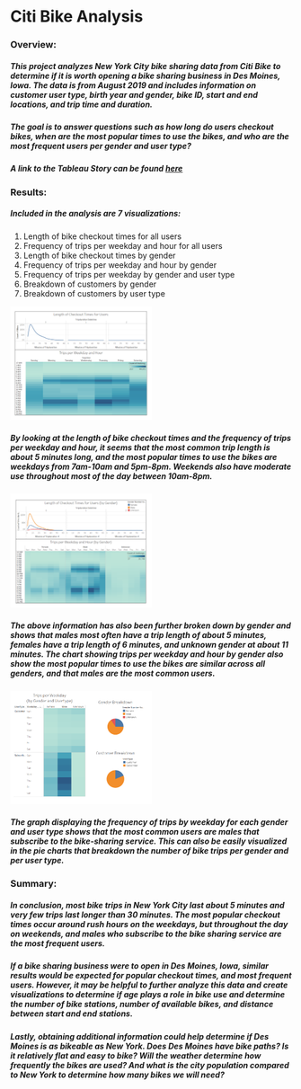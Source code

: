 # Citi Bike Analysis

### Overview:
##### This project analyzes New York City bike sharing data from Citi Bike to determine if it is worth opening a bike sharing business in Des Moines, Iowa. The data is from August 2019 and includes information on customer user type, birth year and gender, bike ID, start and end locations, and trip time and duration.
##### The goal is to answer questions such as how long do users checkout bikes, when are the most popular times to use the bikes, and who are the most frequent users per gender and user type?

##### A link to the Tableau Story can be found [here](https://public.tableau.com/views/Bikesharing-Analysis/NYCCitiBikeAnalysis?:language=en-US&publish=yes&:display_count=n&:origin=viz_share_link)

### Results:
##### Included in the analysis are 7 visualizations:
1. Length of bike checkout times for all users
2. Frequency of trips per weekday and hour for all users
3. Length of bike checkout times by gender
4. Frequency of trips per weekday and hour by gender
5. Frequency of trips per weekday by gender and user type
6. Breakdown of customers by gender
7. Breakdown of customers by user type

<img src="https://github.com/eoweed/bikesharing/blob/master/images/all_users.png" width=50% height=50%>

##### By looking at the length of bike checkout times and the frequency of trips per weekday and hour, it seems that the most common trip length is about 5 minutes long, and the most popular times to use the bikes are weekdays from 7am-10am and 5pm-8pm. Weekends also have moderate use throughout most of the day between 10am-8pm. 

<img src="https://github.com/eoweed/bikesharing/blob/master/images/by_gender.png" width=50% height=50%>

##### The above information has also been further broken down by gender and shows that males most often have a trip length of about 5 minutes, females have a trip length of 6 minutes, and unknown gender at about 11 minutes. The chart showing trips per weekday and hour by gender also show the most popular times to use the bikes are similar across all genders, and that males are the most common users. 

<img src="https://github.com/eoweed/bikesharing/blob/master/images/by_gender_usertype.png" width=50% height=50%>

##### The graph displaying the frequency of trips by weekday for each gender and user type shows that the most common users are males that subscribe to the bike-sharing service. This can also be easily visualized in the pie charts that breakdown the number of bike trips per gender and per user type.

### Summary:
##### In conclusion, most bike trips in New York City last about 5 minutes and very few trips last longer than 30 minutes. The most popular checkout times occur around rush hours on the weekdays, but throughout the day on weekends, and males who subscribe to the bike sharing service are the most frequent users.
##### If a bike sharing business were to open in Des Moines, Iowa, similar results would be expected for popular checkout times, and most frequent users. However, it may be helpful to further analyze this data and create visualizations to determine if age plays a role in bike use and determine the number of bike stations, number of available bikes, and distance between start and end stations. 
##### Lastly, obtaining additional information could help determine if Des Moines is as bikeable as New York. Does Des Moines have bike paths? Is it relatively flat and easy to bike? Will the weather determine how frequently the bikes are used? And what is the city population compared to New York to determine how many bikes we will need?